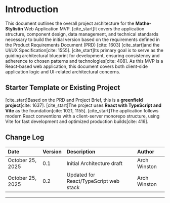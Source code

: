 # Introduction

This document outlines the overall project architecture for the **Mathe-Stylistin** Web Application MVP. [cite_start]It covers the application structure, component design, data management, and technical standards necessary to build the initial version based on the requirements defined in the Product Requirements Document (PRD) [cite: 1603] [cite_start]and the UI/UX Specification[cite: 1555]. [cite_start]Its primary goal is to serve as the guiding architectural blueprint for development, ensuring consistency and adherence to chosen patterns and technologies[cite: 408]. As this MVP is a React-based web application, this document covers both client-side application logic and UI-related architectural concerns.

## Starter Template or Existing Project

[cite_start]Based on the PRD and Project Brief, this is a **greenfield project**[cite: 1637]. [cite_start]The project uses **React with TypeScript and Vite** as the foundation[cite: 1021, 1155]. [cite_start]The application follows modern React conventions with a client-server monorepo structure, using Vite for fast development and optimized production builds[cite: 416].

## Change Log

| Date             | Version | Description                   | Author       |
| :--------------- | :------ | :---------------------------- | :----------- |
| October 25, 2025 | 0.1     | Initial Architecture draft    | Arch Winston |
| October 25, 2025 | 0.2     | Updated for React/TypeScript web stack | Arch Winston |

---
